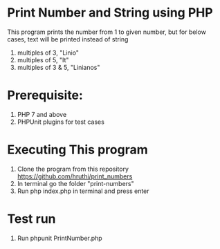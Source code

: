 # Print Number and String using PHP
This program prints the number from 1 to given number, but for below cases, text will be printed instead of string
1. multiples of 3, "Linio"
2. multiples of 5, "It"
3. multiples of 3 & 5, "Linianos"

# Prerequisite:
1. PHP 7 and above
2. PHPUnit plugins for test cases

# Executing This program

1. Clone the program from this repository https://github.com/hruthi/print_numbers
2. In terminal go the folder "print-numbers" 
3. Run php index.php in terminal and press enter

# Test run

1. Run phpunit PrintNumber.php
